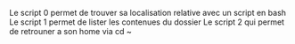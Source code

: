 Le script 0 permet de trouver sa localisation relative avec un script en bash
Le script 1 permet de lister les contenues du dossier
Le script 2 qui permet de retrouner a son home via cd ~